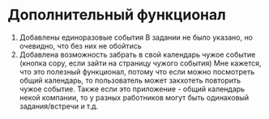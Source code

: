 # Дополнительный функционал

1) Добавлены единоразовые события
	В задании не было указано, но очевидно, что без них не обойтись
2) Добавлена возможность забрать в свой календарь чужое событие (кнопка copy, если зайти на страницу чужого события)
	Мне кажется, что это полезный функционал, потому что если можно посмотреть общий календарь, то пользователь может закхотеть повторить чужое событие.
	Также если это приложение - общий календарь некой компании, то у разных работников могут быть одинаковый задания/встречи и т.д.
